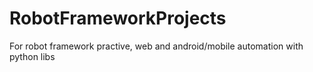 # RobotFrameworkProjects
For robot framework practive, web and android/mobile automation with python libs
